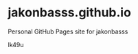 # jakonbasss.github.io
Personal GitHub Pages site for jakonbasss









































































Ik49u
